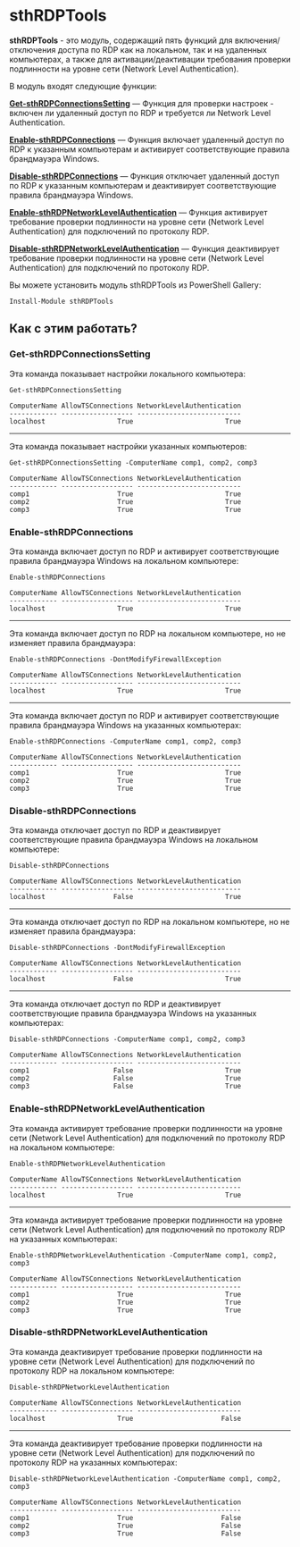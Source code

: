 # sthRDPTools

**sthRDPTools** - это модуль, содержащий пять функций для включения/отключения доступа по RDP как на локальном, так и на удаленных компьютерах, а также для активации/деактивации требования проверки подлинности на уровне сети (Network Level Authentication).

В модуль входят следующие функции:

[**Get-sthRDPConnectionsSetting**](#get-sthrdpconnectionssetting) — Функция для проверки настроек - включен ли удаленный доступ по RDP и требуется ли Network Level Authentication.

[**Enable-sthRDPConnections**](#enable-sthrdpconnections) — Функция включает удаленный доступ по RDP к указанным компьютерам и активирует соответствующие правила брандмауэра Windows.

[**Disable-sthRDPConnections**](#disablesthrdpconnections) — Функция отключает удаленный доступ по RDP к указанным компьютерам и деактивирует соответствующие правила брандмауэра Windows.

[**Enable-sthRDPNetworkLevelAuthentication**](#enable-sthrdpnetworklevelauthentication) — Функция активирует требование проверки подлинности на уровне сети (Network Level Authentication) для подключений по протоколу RDP.

[**Disable-sthRDPNetworkLevelAuthentication**](#disable-sthrdpnetworklevelauthentication) — Функция деактивирует требование проверки подлинности на уровне сети (Network Level Authentication) для подключений по протоколу RDP.

Вы можете установить модуль sthRDPTools из PowerShell Gallery:

```
Install-Module sthRDPTools
```

## Как с этим работать?

### Get-sthRDPConnectionsSetting

Эта команда показывает настройки локального компьютера:

```
Get-sthRDPConnectionsSetting
            
ComputerName AllowTSConnections NetworkLevelAuthentication
------------ ------------------ --------------------------
localhost                  True                       True
```

---

Эта команда показывает настройки указанных компьютеров:

```
Get-sthRDPConnectionsSetting -ComputerName comp1, comp2, comp3
            
ComputerName AllowTSConnections NetworkLevelAuthentication
------------ ------------------ --------------------------
comp1                      True                       True
comp2                      True                       True
comp3                      True                       True
```

### Enable-sthRDPConnections

Эта команда включает доступ по RDP и активирует соответствующие правила брандмауэра Windows на локальном компьютере:

```
Enable-sthRDPConnections
            
ComputerName AllowTSConnections NetworkLevelAuthentication
------------ ------------------ --------------------------
localhost                  True                       True
```

---

Эта команда включает доступ по RDP на локальном компьютере, но не изменяет правила брандмауэра:

```
Enable-sthRDPConnections -DontModifyFirewallException
            
ComputerName AllowTSConnections NetworkLevelAuthentication
------------ ------------------ --------------------------
localhost                  True                       True
```

---

Эта команда включает доступ по RDP и активирует соответствующие правила брандмауэра Windows на указанных компьютерах:

```
Enable-sthRDPConnections -ComputerName comp1, comp2, comp3
            
ComputerName AllowTSConnections NetworkLevelAuthentication
------------ ------------------ --------------------------
comp1                      True                       True
comp2                      True                       True
comp3                      True                       True
```

### Disable-sthRDPConnections

Эта команда отключает доступ по RDP и деактивирует соответствующие правила брандмауэра Windows на локальном компьютере:

```
Disable-sthRDPConnections
            
ComputerName AllowTSConnections NetworkLevelAuthentication
------------ ------------------ --------------------------
localhost                 False                       True
```

---

Эта команда отключает доступ по RDP на локальном компьютере, но не изменяет правила брандмауэра:

```
Disable-sthRDPConnections -DontModifyFirewallException
            
ComputerName AllowTSConnections NetworkLevelAuthentication
------------ ------------------ --------------------------
localhost                 False                       True
```

---

Эта команда отключает доступ по RDP и деактивирует соответствующие правила брандмауэра Windows на указанных компьютерах:

```
Disable-sthRDPConnections -ComputerName comp1, comp2, comp3
            
ComputerName AllowTSConnections NetworkLevelAuthentication
------------ ------------------ --------------------------
comp1                     False                       True
comp2                     False                       True
comp3                     False                       True
```

### Enable-sthRDPNetworkLevelAuthentication

Эта команда активирует требование проверки подлинности на уровне сети (Network Level Authentication) для подключений по протоколу RDP на локальном компьютере:

```
Enable-sthRDPNetworkLevelAuthentication
            
ComputerName AllowTSConnections NetworkLevelAuthentication
------------ ------------------ --------------------------
localhost                  True                       True
```

---

Эта команда активирует требование проверки подлинности на уровне сети (Network Level Authentication) для подключений по протоколу RDP на указанных компьютерах:

```
Enable-sthRDPNetworkLevelAuthentication -ComputerName comp1, comp2, comp3
            
ComputerName AllowTSConnections NetworkLevelAuthentication
------------ ------------------ --------------------------
comp1                      True                       True
comp2                      True                       True
comp3                      True                       True
```

### Disable-sthRDPNetworkLevelAuthentication

Эта команда деактивирует требование проверки подлинности на уровне сети (Network Level Authentication) для подключений по протоколу RDP на локальном компьютере:

```
Disable-sthRDPNetworkLevelAuthentication
            
ComputerName AllowTSConnections NetworkLevelAuthentication
------------ ------------------ --------------------------
localhost                  True                      False
```

---

Эта команда деактивирует требование проверки подлинности на уровне сети (Network Level Authentication) для подключений по протоколу RDP на указанных компьютерах:

```
Disable-sthRDPNetworkLevelAuthentication -ComputerName comp1, comp2, comp3
            
ComputerName AllowTSConnections NetworkLevelAuthentication
------------ ------------------ --------------------------
comp1                      True                      False
comp2                      True                      False
comp3                      True                      False
```
